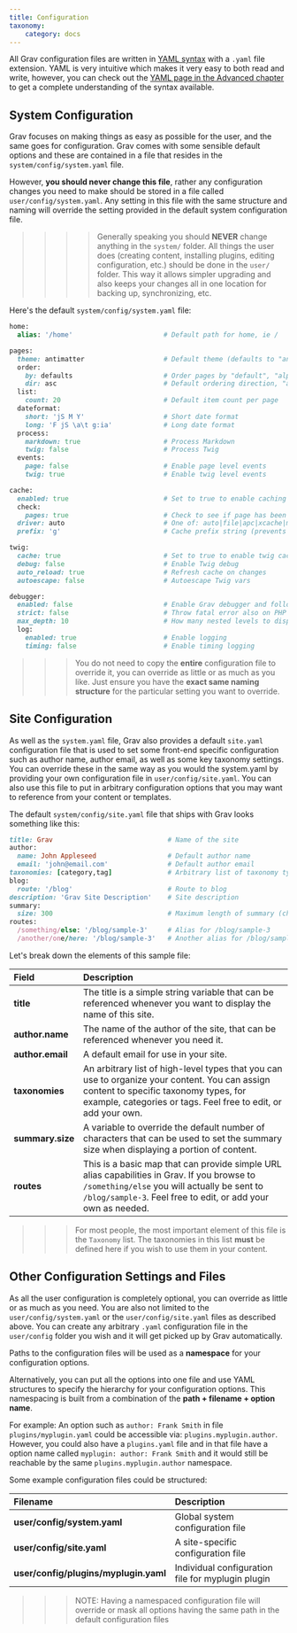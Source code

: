 ```yaml
---
title: Configuration
taxonomy:
    category: docs
---
```


All Grav configuration files are written in [YAML syntax](../advanced/yaml) with a `.yaml` file extension.  YAML is very intuitive which makes it very easy to both read and write, however, you can check out the [YAML page in the Advanced chapter](../advanced/yaml) to get a complete understanding of the syntax available.

## System Configuration

Grav focuses on making things as easy as possible for the user, and the same goes for configuration.  Grav comes with some sensible default options and these are contained in a file that resides in the `system/config/system.yaml` file.

However, **you should never change this file**, rather any configuration changes you need to make should be stored in a file called `user/config/system.yaml`.  Any setting in this file with the same structure and naming will override the setting provided in the default system configuration file.

>>>> Generally speaking you should **NEVER** change anything in the `system/` folder.  All things the user does (creating content, installing plugins, editing configuration, etc.) should be done in the `user/` folder.  This way it allows simpler upgrading and also keeps your changes all in one location for backing up, synchronizing, etc.

Here's the default `system/config/system.yaml` file:

```ruby
home:
  alias: '/home'                       # Default path for home, ie /

pages:
  theme: antimatter                    # Default theme (defaults to "antimatter" theme)
  order:
    by: defaults                       # Order pages by "default", "alpha" or "date"
    dir: asc                           # Default ordering direction, "asc" or "desc"
  list:
    count: 20                          # Default item count per page
  dateformat:
    short: 'jS M Y'                    # Short date format
    long: 'F jS \a\t g:ia'             # Long date format
  process:
    markdown: true                     # Process Markdown
    twig: false                        # Process Twig
  events:
    page: false                        # Enable page level events
    twig: true                         # Enable twig level events

cache:
  enabled: true                        # Set to true to enable caching
  check:
    pages: true                        # Check to see if page has been modifying to flush the cache
  driver: auto                         # One of: auto|file|apc|xcache|memcache|memcached|wincache
  prefix: 'g'                          # Cache prefix string (prevents cache conflicts)

twig:
  cache: true                          # Set to true to enable twig caching
  debug: false                         # Enable Twig debug
  auto_reload: true                    # Refresh cache on changes
  autoescape: false                    # Autoescape Twig vars

debugger:
  enabled: false                       # Enable Grav debugger and following settings
  strict: false                        # Throw fatal error also on PHP warnings and notices
  max_depth: 10                        # How many nested levels to display for objects or arrays
  log:
    enabled: true                      # Enable logging
    timing: false                      # Enable timing logging
```

>>> You do not need to copy the **entire** configuration file to override it, you can override as little or as much as you like.  Just ensure you have the **exact same naming structure** for the particular setting you want to override.

## Site Configuration

As well as the `system.yaml` file, Grav also provides a default `site.yaml` configuration file that is used to set some front-end specific configuration such as author name, author email, as well as some key taxonomy settings.  You can override these in the same way as you would the system.yaml by providing your own configuration file in `user/config/site.yaml`. You can also use this file to put in arbitrary configuration options that you may want to reference from your content or templates.

The default `system/config/site.yaml` file that ships with Grav looks something like this:

```ruby
title: Grav                             # Name of the site
author:
  name: John Appleseed                  # Default author name
  email: 'john@email.com'               # Default author email
taxonomies: [category,tag]              # Arbitrary list of taxonomy types
blog:
  route: '/blog'                        # Route to blog
description: 'Grav Site Description'    # Site description
summary:
  size: 300                             # Maximum length of summary (characters)
routes:
  /something/else: '/blog/sample-3'     # Alias for /blog/sample-3
  /another/one/here: '/blog/sample-3'   # Another alias for /blog/sample-3
```

Let's break down the elements of this sample file:

| Field            | Description                                                                                                                                                                                                  |
| :----------      | :----------                                                                                                                                                                                                  |
| **title**        | The title is a simple string variable that can be referenced whenever you want to display the name of this site.                                                                                             |
| **author.name**  | The name of the author of the site, that can be referenced whenever you need it.                                                                                                                             |
| **author.email** | A default email for use in your site.                                                                                                                                                                        |
| **taxonomies**   | An arbitrary list of high-level types that you can use to organize your content.  You can assign content to specific taxonomy types, for example, categories or tags. Feel free to edit, or add your own.    |
| **summary.size** | A variable to override the default number of characters that can be used to set the summary size when displaying a portion of content.                                                                       |
| **routes**       | This is a basic map that can provide simple URL alias capabilities in Grav.  If you browse to `/something/else` you will actually be sent to `/blog/sample-3`. Feel free to edit, or add your own as needed. |

>>> For most people, the most important element of this file is the `Taxonomy` list.  The taxonomies in this list **must** be defined here if you wish to use them in your content.

## Other Configuration Settings and Files

As all the user configuration is completely optional, you can override as little or as much as you need. You are also not limited to the `user/config/system.yaml` or the `user/config/site.yaml` files as described above. You can create any arbitrary `.yaml` configuration file in the `user/config` folder you wish and it will get picked up by Grav automatically.

Paths to the configuration files will be used as a **namespace** for your configuration options.

Alternatively, you can put all the options into one file and use YAML structures to specify the hierarchy for your configuration options. This namespacing is built from a combination of the **path + filename + option name**.

For example: An option such as `author: Frank Smith` in file `plugins/myplugin.yaml` could be accessible via: `plugins.myplugin.author`. However, you could also have a `plugins.yaml` file and in that file have a option name called `myplugin: author: Frank Smith` and it would still be reachable by the same `plugins.myplugin.author` namespace.

Some example configuration files could be structured:

| Filename                              | Description                                       |
| :----------                           | :----------                                       |
| **user/config/system.yaml**           | Global system configuration file                  |
| **user/config/site.yaml**             | A site-specific configuration file                |
| **user/config/plugins/myplugin.yaml** | Individual configuration file for myplugin plugin |

>>> NOTE: Having a namespaced configuration file will override or mask all options having the same path in the default configuration files


